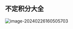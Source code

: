 ## 不定积分大全





![image-20240226160505703](C:/Users/Lenovo/AppData/Roaming/Typora/typora-user-images/image-20240226160505703.png)

